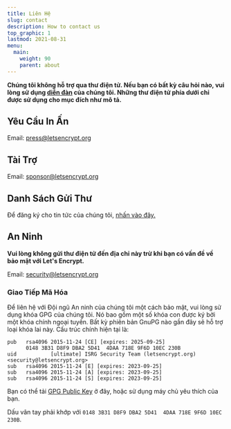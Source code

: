 ```yaml
---
title: Liên Hệ
slug: contact
description: How to contact us
top_graphic: 1
lastmod: 2021-08-31
menu:
  main:
    weight: 90
    parent: about
---
```


**Chúng tôi không hỗ trợ qua thư điện tử. Nếu bạn có bất kỳ câu hỏi nào, vui lòng sử dụng [diễn đàn](https://community.letsencrypt.org) của chúng tôi. Những thư điện tử phía dưới chỉ được sử dụng cho mục đích như mô tả.**

## Yêu Cầu In Ấn

Email: [press@letsencrypt.org](mailto:press@letsencrypt.org)

## Tài Trợ

Email: [sponsor@letsencrypt.org](mailto:sponsor@letsencrypt.org)

## Danh Sách Gửi Thư

Để đăng ký cho tin tức của chúng tôi, [nhấn vào đây.](https://outreach.abetterinternet.org/l/1011011/2023-02-16/6l51)

## An Ninh

**Vui lòng không gửi thư điện tử đến địa chỉ này trừ khi bạn có vấn đề về bảo mật với Let's Encrypt.**

Email: [security@letsencrypt.org](mailto:security@letsencrypt.org)

### Giao Tiếp Mã Hóa

Để liên hệ với Đội ngũ An ninh của chúng tôi một cách bảo mật, vui lòng sử dụng khóa GPG của chúng tôi. Nó bao gồm một số khóa con được ký bởi một khóa chính ngoại tuyến. Bất kỳ phiên bản GnuPG nào gần đây sẽ hỗ trợ loại khóa lai này. Cấu trúc chính hiện tại là:

```
pub   rsa4096 2015-11-24 [CE] [expires: 2025-09-25]
      0148 3B31 D8F9 DBA2 5D41  4DAA 718E 9F6D 10EC 230B
uid           [ultimate] ISRG Security Team (letsencrypt.org) <security@letsencrypt.org>
sub   rsa4096 2015-11-24 [E] [expires: 2023-09-25]
sub   rsa4096 2015-11-24 [A] [expires: 2023-09-25]
sub   rsa4096 2015-11-24 [S] [expires: 2023-09-25]
```

Bạn có thể tải [GPG Public Key](/security_letsencrypt.org-publickey.asc) ở đây, hoặc sử dụng máy chủ yêu thích của bạn.

Dấu vân tay phải khớp với `0148 3B31 D8F9 DBA2 5D41  4DAA 718E 9F6D 10EC 230B`.
